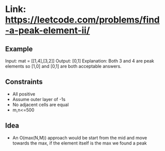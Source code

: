 # Link: https://leetcode.com/problems/find-a-peak-element-ii/

## Example

Input: mat = [[1,4],[3,2]]
Output: [0,1]
Explanation: Both 3 and 4 are peak elements so [1,0] and [0,1] are both acceptable answers.

## Constraints

- All positive
- Assume outer layer of -1s
- No adjacent cells are equal 
- m,n<=500

## Idea

- An O(max(N,M)) approach would be start from the mid and move towards the max, if the element itself is the max we found a peak
